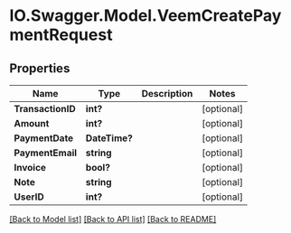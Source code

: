 # IO.Swagger.Model.VeemCreatePaymentRequest
## Properties

Name | Type | Description | Notes
------------ | ------------- | ------------- | -------------
**TransactionID** | **int?** |  | [optional] 
**Amount** | **int?** |  | [optional] 
**PaymentDate** | **DateTime?** |  | [optional] 
**PaymentEmail** | **string** |  | [optional] 
**Invoice** | **bool?** |  | [optional] 
**Note** | **string** |  | [optional] 
**UserID** | **int?** |  | [optional] 

[[Back to Model list]](../README.md#documentation-for-models) [[Back to API list]](../README.md#documentation-for-api-endpoints) [[Back to README]](../README.md)

